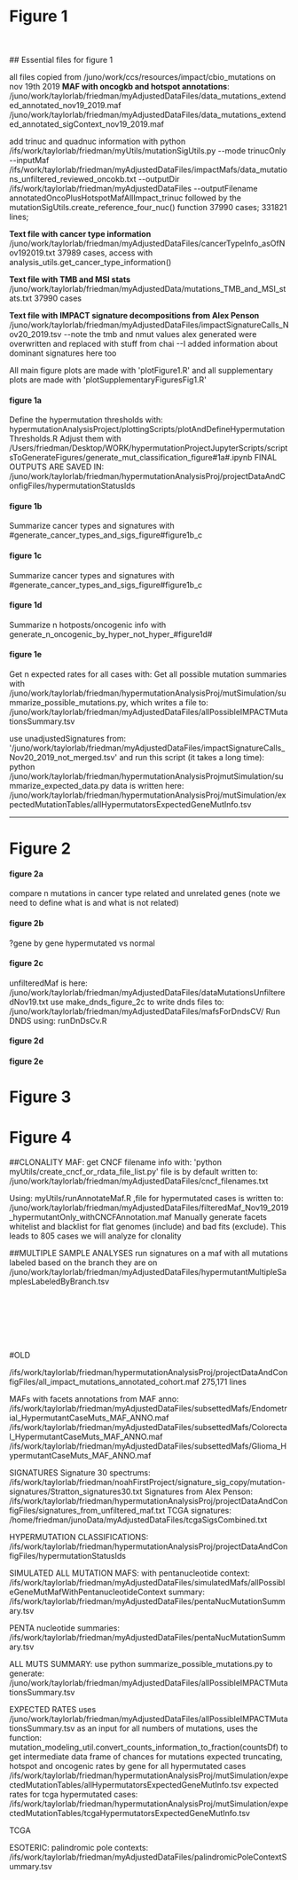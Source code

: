 
# Figure 1 
<br>
<br>
## Essential files for figure 1 

all files copied from /juno/work/ccs/resources/impact/cbio_mutations on nov 19th 2019
**MAF with oncogkb and hotspot annotations**: 
/juno/work/taylorlab/friedman/myAdjustedDataFiles/data_mutations_extended_annotated_nov19_2019.maf
/juno/work/taylorlab/friedman/myAdjustedDataFiles/data_mutations_extended_annotated_sigContext_nov19_2019.maf

add trinuc and quadnuc information with python /ifs/work/taylorlab/friedman/myUtils/mutationSigUtils.py --mode trinucOnly --inputMaf /ifs/work/taylorlab/friedman/myAdjustedDataFiles/impactMafs/data_mutations_unfiltered_reviewed_oncokb.txt --outputDir /ifs/work/taylorlab/friedman/myAdjustedDataFiles --outputFilename annotatedOncoPlusHotspotMafAllImpact_trinuc
followed by the mutationSigUtils.create_reference_four_nuc() function
37990 cases; 331821 lines; 

**Text file with cancer type information**
/juno/work/taylorlab/friedman/myAdjustedDataFiles/cancerTypeInfo_asOfNov192019.txt
37989 cases, access with analysis_utils.get_cancer_type_information()

**Text file with TMB and MSI stats**
/juno/work/taylorlab/friedman/myAdjustedData/mutations_TMB_and_MSI_stats.txt
37990 cases

**Text file with IMPACT signature decompositions from Alex Penson**
/juno/work/taylorlab/friedman/myAdjustedDataFiles/impactSignatureCalls_Nov20_2019.tsv
--note the tmb and nmut values alex generated were overwritten and replaced with stuff from chai
--I added information about dominant signatures here too

All main figure plots are made with 'plotFigure1.R' and all supplementary plots are made with 'plotSupplementaryFiguresFig1.R'

#### figure 1a
Define the hypermutation thresholds with: hypermutationAnalysisProject/plottingScripts/plotAndDefineHypermutationThresholds.R
Adjust them with /Users/friedman/Desktop/WORK/hypermutationProjectJupyterScripts/scriptsToGenerateFigures/generate_mut_classification_figure#1a#.ipynb
FINAL OUTPUTS ARE SAVED IN: 
/juno/work/taylorlab/friedman/hypermutationAnalysisProj/projectDataAndConfigFiles/hypermutationStatusIds

#### figure 1b
Summarize cancer types and signatures with #generate_cancer_types_and_sigs_figure#figure1b_c

#### figure 1c
Summarize cancer types and signatures with #generate_cancer_types_and_sigs_figure#figure1b_c

#### figure 1d
Summarize n hotposts/oncogenic info with generate_n_oncogenic_by_hyper_not_hyper_#figure1d#

#### figure 1e
Get n expected rates for all cases with:
Get all possible mutation summaries with /juno/work/taylorlab/friedman/hypermutationAnalysisProj/mutSimulation/summarize_possible_mutations.py, which writes a file to: /juno/work/taylorlab/friedman/myAdjustedDataFiles/allPossibleIMPACTMutationsSummary.tsv

use unadjustedSignatures from: '/juno/work/taylorlab/friedman/myAdjustedDataFiles/impactSignatureCalls_Nov20_2019_not_merged.tsv'
and run this script (it takes a long time):
python /juno/work/taylorlab/friedman/hypermutationAnalysisProjmutSimulation/summarize_expected_data.py
data is written here: /juno/work/taylorlab/friedman/hypermutationAnalysisProj/mutSimulation/expectedMutationTables/allHypermutatorsExpectedGeneMutInfo.tsv

-----------------------------------------------------------------------------------------------------------------

# Figure 2

#### figure 2a
compare n mutations in cancer type related and unrelated genes (note we need to define what is and what is not related)

#### figure 2b
?gene by gene hypermutated vs normal

#### figure 2c
unfilteredMaf is here: /juno/work/taylorlab/friedman/myAdjustedDataFiles/dataMutationsUnfilteredNov19.txt
use make_dnds_figure_2c to write dnds files to: /juno/work/taylorlab/friedman/myAdjustedDataFiles/mafsForDndsCV/
Run DNDS using:
runDnDsCv.R

#### figure 2d

#### figure 2e

# Figure 3

# Figure 4

##CLONALITY MAF:
get CNCF filename info with: 'python myUtils/create_cncf_or_rdata_file_list.py'
file is by default written to: /juno/work/taylorlab/friedman/myAdjustedDataFiles/cncf_filenames.txt

Using: myUtils/runAnnotateMaf.R ,file for hypermutated cases is written to: /juno/work/taylorlab/friedman/myAdjustedDataFiles/filteredMaf_Nov19_2019_hypermutantOnly_withCNCFAnnotation.maf
Manually generate facets whitelist and blacklist for flat genomes (include) and bad fits (exclude). This leads to 805 cases we will analyze for clonality

##MULTIPLE SAMPLE ANALYSES
run signatures on a maf with all mutations labeled based on the branch they are on
/juno/work/taylorlab/friedman/myAdjustedDataFiles/hypermutantMultipleSamplesLabeledByBranch.tsv

<br>
<br>
<br>
<br>
<br>
<br>
#OLD

/ifs/work/taylorlab/friedman/hypermutationAnalysisProj/projectDataAndConfigFiles/all_impact_mutations_annotated_cohort.maf
275,171 lines
 
MAFs with facets annotations from MAF anno:
/ifs/work/taylorlab/friedman/myAdjustedDataFiles/subsettedMafs/Endometrial_HypermutantCaseMuts_MAF_ANNO.maf
/ifs/work/taylorlab/friedman/myAdjustedDataFiles/subsettedMafs/Colorectal_HypermutantCaseMuts_MAF_ANNO.maf
/ifs/work/taylorlab/friedman/myAdjustedDataFiles/subsettedMafs/Glioma_HypermutantCaseMuts_MAF_ANNO.maf


SIGNATURES
Signature 30 spectrums: /ifs/work/taylorlab/friedman/noahFirstProject/signature_sig_copy/mutation-signatures/Stratton_signatures30.txt
Signatures from Alex Penson: /ifs/work/taylorlab/friedman/hypermutationAnalysisProj/projectDataAndConfigFiles/signatures_from_unfiltered_maf.txt
TCGA signatures: /home/friedman/junoData/myAdjustedDataFiles/tcgaSigsCombined.txt


HYPERMUTATION CLASSIFICATIONS:
/ifs/work/taylorlab/friedman/hypermutationAnalysisProj/projectDataAndConfigFiles/hypermutationStatusIds

SIMULATED ALL MUTATION MAFS:
with pentanucleotide context: /ifs/work/taylorlab/friedman/myAdjustedDataFiles/simulatedMafs/allPossibleGeneMutMafWithPentanucleotideContext
summary:
/ifs/work/taylorlab/friedman/myAdjustedDataFiles/pentaNucMutationSummary.tsv

PENTA nucleotide summaries:
/ifs/work/taylorlab/friedman/myAdjustedDataFiles/pentaNucMutationSummary.tsv

ALL MUTS SUMMARY:
use python summarize_possible_mutations.py to generate:
/juno/work/taylorlab/friedman/myAdjustedDataFiles/allPossibleIMPACTMutationsSummary.tsv



EXPECTED RATES
uses /juno/work/taylorlab/friedman/myAdjustedDataFiles/allPossibleIMPACTMutationsSummary.tsv as an input for all numbers of mutations, uses the function: mutation_modeling_util.convert_counts_information_to_fraction(countsDf) to get intermediate data frame of chances for mutations
expected truncating, hotspot and oncogenic rates by gene for all hypermutated cases /ifs/work/taylorlab/friedman/hypermutationAnalysisProj/mutSimulation/expectedMutationTables/allHypermutatorsExpectedGeneMutInfo.tsv
expected rates for tcga hypermutated cases: /ifs/work/taylorlab/friedman/hypermutationAnalysisProj/mutSimulation/expectedMutationTables/tcgaHypermutatorsExpectedGeneMutInfo.tsv

TCGA





ESOTERIC:
palindromic pole contexts: /ifs/work/taylorlab/friedman/myAdjustedDataFiles/palindromicPoleContextSummary.tsv



